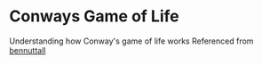 # Conways Game of Life

Understanding how Conway's game of life works
Referenced from [bennuttall](https://gist.github.com/bennuttall/6952575)


